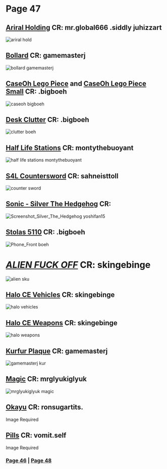# Page 47

## [Ariral Holding](https://github.com/madrod228/voicesoftheprinter/raw/main/The%20Archive/Page%20047/Ariral_Holds.rar) CR: mr.global666 .siddly juhizzart
![ariral hold](https://github.com/madrod228/voicesoftheprinter/assets/9602000/2bfc14f0-c096-4213-a1b0-aec16f33815c)
## [Bollard](https://github.com/madrod228/voicesoftheprinter/raw/main/The%20Archive/Page%20047/Bollard.rar) CR: gamemasterj
![bollard gamemasterj](https://github.com/madrod228/voicesoftheprinter/assets/9602000/a6ebcfa1-0962-4ffa-a947-6f55f34c674e)
## [CaseOh Lego Piece](https://github.com/madrod228/voicesoftheprinter/raw/main/The%20Archive/Page%20047/CaseOh_1x1x1.zip) and [CaseOh Lego Piece Small](https://github.com/madrod228/voicesoftheprinter/raw/main/The%20Archive/Page%20047/CaseOh_1x1x1_tiny.zip) CR: .bigboeh
![caseoh  bigboeh](https://github.com/madrod228/voicesoftheprinter/assets/9602000/42f68a4f-b5c5-412f-b6ef-0911f8879735)
## [Desk Clutter](https://github.com/madrod228/voicesoftheprinter/raw/main/The%20Archive/Page%20047/Desk_Clutter.zip) CR: .bigboeh
![clutter boeh](https://github.com/madrod228/voicesoftheprinter/assets/9602000/249c5192-dd59-4bed-ad77-df9283fc5805)
## [Half Life Stations](https://github.com/madrod228/voicesoftheprinter/raw/main/The%20Archive/Page%20047/HalfLifeStations.zip) CR: montythebuoyant
![half life stations montythebuoyant](https://github.com/madrod228/voicesoftheprinter/assets/9602000/8706c77c-4118-4528-88d2-bef8cbfa20b8)
## [S4L Countersword](https://github.com/madrod228/voicesoftheprinter/raw/main/The%20Archive/Page%20047/S4L-CounterSword.7z) CR: sahneisttoll
![counter sword](https://github.com/madrod228/voicesoftheprinter/assets/9602000/8f577226-5e4d-41c6-9d73-9f29abde38d9)
## [Sonic - Silver The Hedgehog](https://github.com/madrod228/voicesoftheprinter/raw/main/The%20Archive/Page%20047/Silver_The_Hedgehog.rar) CR: 
![Screenshot_Silver_The_Hedgehog yoshifan15](https://github.com/madrod228/voicesoftheprinter/assets/9602000/19714ff5-3e4f-497f-9da7-b06bbc67c335)
## [Stolas 5110](https://github.com/madrod228/voicesoftheprinter/raw/main/The%20Archive/Page%20047/Stolas_5110.zip) CR: .bigboeh
![Phone_Front boeh](https://github.com/madrod228/voicesoftheprinter/assets/9602000/da22943a-8d82-4827-a04d-535545daa3b2)
# [***ALIEN FUCK OFF***](https://github.com/madrod228/voicesoftheprinter/raw/main/The%20Archive/Page%20047/bigtext.rar) CR: skingebinge
![alien sku](https://github.com/madrod228/voicesoftheprinter/assets/9602000/f12d28c3-7c39-4ef1-8005-5327d8acc1be)
## [Halo CE Vehicles](https://github.com/madrod228/voicesoftheprinter/raw/main/The%20Archive/Page%20047/halo_CE_vehicles.zip) CR: skingebinge
![halo vehicles](https://github.com/madrod228/voicesoftheprinter/assets/9602000/124df361-c158-4fe9-9024-ef2da2cbc28f)
## [Halo CE Weapons](https://github.com/madrod228/voicesoftheprinter/raw/main/The%20Archive/Page%20047/halo_CE_weapons.zip) CR: skingebinge
![halo weapons](https://github.com/madrod228/voicesoftheprinter/assets/9602000/ce0d0419-5dc8-48ce-937b-b21625196dee)
## [Kurfur Plaque](https://github.com/madrod228/voicesoftheprinter/raw/main/The%20Archive/Page%20047/kurfur_plaquer.rar) CR: gamemasterj
![gamemasterj kur](https://github.com/madrod228/voicesoftheprinter/assets/9602000/412d995d-548c-4438-9b41-c49fcf2536c9)
## [Magic](https://github.com/madrod228/voicesoftheprinter/raw/main/The%20Archive/Page%20047/magic.rar) CR: mrglyukiglyuk
![mrglyukiglyuk magic](https://github.com/madrod228/voicesoftheprinter/assets/9602000/2c5ce8e4-c798-4990-9363-36e66280075e)
## [Okayu](https://github.com/madrod228/voicesoftheprinter/raw/main/The%20Archive/Page%20047/okayu.rar) CR: ronsugartits.
Image Required
## [Pills](https://github.com/madrod228/voicesoftheprinter/raw/main/The%20Archive/Page%20047/pills.rar) CR: vomit.self
Image Required

### [Page 46](https://github.com/madrod228/voicesoftheprinter/blob/main/The%20Pages/Page%20046.md)  | [Page 48](https://github.com/madrod228/voicesoftheprinter/blob/main/The%20Pages/Page%20048.md)
